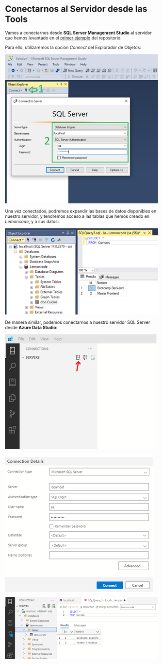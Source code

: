 # Conectarnos al Servidor desde las Tools

Vamos a conectarnos desde **SQL Server Management Studio** al servidor que hemos levantado en el [primer ejemplo](../00-run-docker-sql-server/README.md) del repositorio.

Para ello, utilizaremos la opción _Connect_ del Explorador de Objetos:

![Connect](./images/connect.png)

Una vez conectados, podremos expandir las bases de datos disponibles en nuestro servidor, y tendremos acceso a las tablas que hemos creado en _Lemoncode_, y a sus datos:

![Query Results](./images/query-results.png)

De manera similar, podemos conectarnos a nuestro servidor SQL Server desde **Azure Data Studio**:

![image-20210820174310740](./images/connect-ads.png)

![image-20210820174410287](./images/connect-ads-2.png)

![image-20210820174528934](./images/query-results-ads.png)
